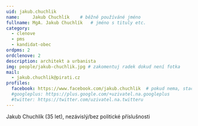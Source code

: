 ```yaml
---
uid: jakub.chuchlik
name:     Jakub Chuchlík  	# běžně používáné jméno
fullname: MgA. Jakub Chuchlík  	# jméno s tituly etc.
category:
  - clenove
  - pms
  - kandidat-obec
ordpms: 2
ordclenove: 2
description: architekt a urbanista
img: people/jakub-chuchlik.jpg # zakomentuj radek dokud není fotka
mail:
  - jakub.chuchlik@pirati.cz
profiles:
  facebook: https://www.facebook.com/jakub.chuchlik  # pokud nema, staci smazat tuto radku
  #googleplus: https://plus.google.com/+uzivatel.na.googleplus
  #twitter: https://twitter.com/uzivatel.na.twitteru
---
```


Jakub Chuchlík (35 let), nezávislý/bez politické příslušnosti

